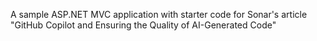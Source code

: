 A sample ASP.NET MVC application with starter code for Sonar's article "GitHub Copilot and Ensuring the Quality of AI-Generated Code"
